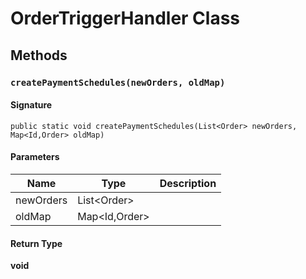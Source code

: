 # OrderTriggerHandler Class

## Methods
### `createPaymentSchedules(newOrders, oldMap)`

#### Signature
```apex
public static void createPaymentSchedules(List<Order> newOrders, Map<Id,Order> oldMap)
```

#### Parameters
| Name | Type | Description |
|------|------|-------------|
| newOrders | List&lt;Order&gt; |  |
| oldMap | Map&lt;Id,Order&gt; |  |

#### Return Type
**void**
